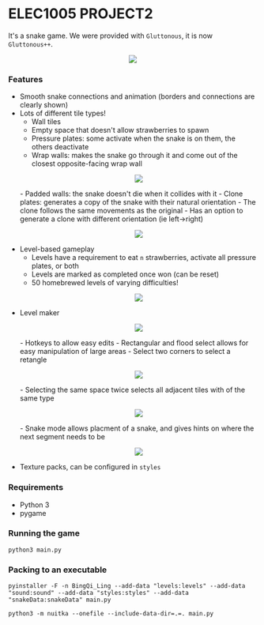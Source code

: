 # ELEC1005 PROJECT2
It's a snake game.
We were provided with `Gluttonous`, it is now `Gluttonous++`.

<p align="center">
  <img src="https://github.com/AbacusIsMad/snake2022/blob/master/README_images/pretty.png" />
</p>

### Features
- Smooth snake connections and animation (borders and connections are clearly shown)
- Lots of different tile types!
    - Wall tiles
    - Empty space that doesn't allow strawberries to spawn
    - Pressure plates: some activate when the snake is on them, the others deactivate
    - Wrap walls: makes the snake go through it and come out of the closest opposite-facing wrap wall
    <p align="center">
        <img src="https://github.com/AbacusIsMad/snake2022/blob/master/README_images/clone1.png" />
    </p>
    - Padded walls: the snake doesn't die when it collides with it
    - Clone plates: generates a copy of the snake with their natural orientation
        - The clone follows the same movements as the original
        - Has an option to generate a clone with different orientation (ie left->right)
        <p align="center">
          <img src="https://github.com/AbacusIsMad/snake2022/blob/master/README_images/clone2.png" />
        </p>
- Level-based gameplay
    - Levels have a requirement to eat `n` strawberries, activate all pressure plates, or both
    - Levels are marked as completed once won (can be reset)
    - 50 homebrewed levels of varying difficulties!
    <p align="center">
          <img src="https://github.com/AbacusIsMad/snake2022/blob/master/README_images/levels.png" />
    </p>
- Level maker
    <p align="center">
        <img src="https://github.com/AbacusIsMad/snake2022/blob/master/README_images/levelmaker.png" />
    </p>
    - Hotkeys to allow easy edits
    - Rectangular and flood select allows for easy manipulation of large areas
        - Select two corners to select a retangle
        <p align="center">
            <img src="https://github.com/AbacusIsMad/snake2022/blob/master/README_images/select1.png" />
        </p>
        - Selecting the same space twice selects all adjacent tiles with of the same type
        <p align="center">
          <img src="https://github.com/AbacusIsMad/snake2022/blob/master/README_images/select2.png" />
        </p>
    - Snake mode allows placment of a snake, and gives hints on where the next segment needs to be
    <p align="center">
        <img src="https://github.com/AbacusIsMad/snake2022/blob/master/README_images/snakemode.png" />
    </p>
- Texture packs, can be configured in `styles`

### Requirements
- Python 3
- pygame

### Running the game
`python3 main.py`

### Packing to an executable
`pyinstaller -F -n BingQi_Ling --add-data "levels:levels" --add-data "sound:sound" --add-data "styles:styles" --add-data "snakeData:snakeData" main.py`

`python3 -m nuitka --onefile --include-data-dir=.=. main.py`
